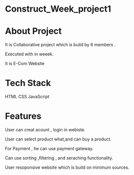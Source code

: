 # Construct_Week_project1

# About Project

It is Collaborative project which is build by 6 members .

Executed with in weeek.

It is E-Com Website 

# Tech Stack

HTML
CSS
JavaScript

# Features
User can creat acount , login in webiste.

User can select product what,and can buy a product.

For Payment , he can use payment gateway.

Can use sorting ,filtering , and seraching functionality.

User resoponsive website which is build on minimum sources.

